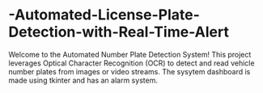 # -Automated-License-Plate-Detection-with-Real-Time-Alert

Welcome to the Automated Number Plate Detection System! This project leverages Optical Character Recognition (OCR) to detect and read vehicle number plates from images or video streams. The sysytem dashboard is made using tkinter and has an alarm system.
